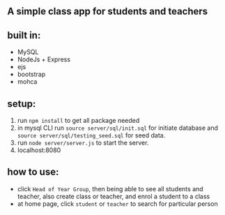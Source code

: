 ## A simple class app for students and teachers ##
## built in: ##
- MySQL
- NodeJs + Express
- ejs
- bootstrap
- mohca

## setup:
1. run `npm install` to get all package needed
2. in mysql CLI run `source server/sql/init.sql` for initiate database and `source server/sql/testing_seed.sql` for seed data.
3. run `node server/server.js` to start the server.
4. localhost:8080

## how to use:

- click `Head of Year Group`, then being able to see all students and teacher, also create class or teacher, and enrol a student to a class
- at home page, click `student` or `teacher` to search for particular person

